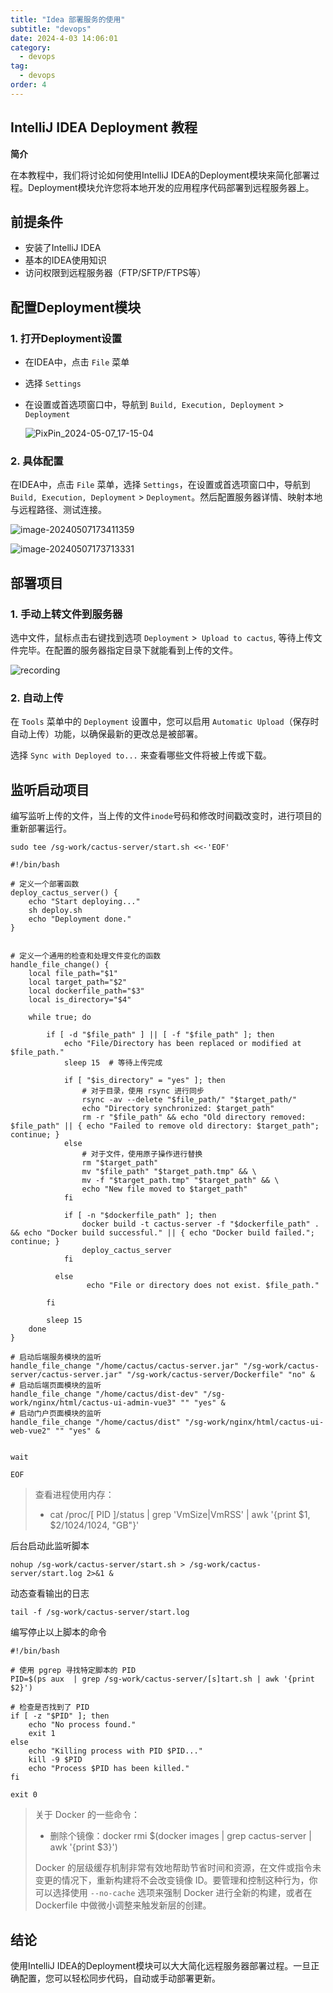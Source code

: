 ```yaml
---
title: "Idea 部署服务的使用"
subtitle: "devops"
date: 2024-4-03 14:06:01
category:
  - devops
tag:
  - devops
order: 4
---
```


## IntelliJ IDEA Deployment 教程

**简介**

在本教程中，我们将讨论如何使用IntelliJ IDEA的Deployment模块来简化部署过程。Deployment模块允许您将本地开发的应用程序代码部署到远程服务器上。

## 前提条件

- 安装了IntelliJ IDEA
- 基本的IDEA使用知识
- 访问权限到远程服务器（FTP/SFTP/FTPS等）

## 配置Deployment模块

### 1. 打开Deployment设置

* 在IDEA中，点击 `File` 菜单

* 选择 `Settings`

* 在设置或首选项窗口中，导航到 `Build, Execution, Deployment` > `Deployment`

  ![PixPin_2024-05-07_17-15-04](https://lixuanfengs.github.io/blog-images/vp/web/PixPin_2024-05-07_17-15-04.gif)

### 2. 具体配置

在IDEA中，点击 `File` 菜单，选择 `Settings`，在设置或首选项窗口中，导航到 `Build, Execution, Deployment` > `Deployment`。然后配置服务器详情、映射本地与远程路径、测试连接。

![image-20240507173411359](https://lixuanfengs.github.io/blog-images/vp/web/image-20240507173411359.png)

![image-20240507173713331](https://lixuanfengs.github.io/blog-images/vp/web/image-20240507173713331.png)

## 部署项目

### 1. 手动上转文件到服务器

选中文件，鼠标点击右键找到选项 `Deployment` >` Upload to cactus`, 等待上传文件完毕。在配置的服务器指定目录下就能看到上传的文件。

![recording](https://lixuanfengs.github.io/blog-images/vp/web/recording.gif)

### 2. 自动上传

在 `Tools` 菜单中的 `Deployment` 设置中，您可以启用 `Automatic Upload`（保存时自动上传）功能，以确保最新的更改总是被部署。

选择 `Sync with Deployed to...` 来查看哪些文件将被上传或下载。

## 监听启动项目

编写监听上传的文件，当上传的文件`inode`号码和修改时间戳改变时，进行项目的重新部署运行。

```shell
sudo tee /sg-work/cactus-server/start.sh <<-'EOF'

#!/bin/bash

# 定义一个部署函数
deploy_cactus_server() {
    echo "Start deploying..."
    sh deploy.sh
    echo "Deployment done."
}


# 定义一个通用的检查和处理文件变化的函数
handle_file_change() {
    local file_path="$1"
    local target_path="$2"
    local dockerfile_path="$3"
    local is_directory="$4"

    while true; do

        if [ -d "$file_path" ] || [ -f "$file_path" ]; then
            echo "File/Directory has been replaced or modified at $file_path."
            sleep 15  # 等待上传完成

            if [ "$is_directory" = "yes" ]; then
                # 对于目录，使用 rsync 进行同步
                rsync -av --delete "$file_path/" "$target_path/"
                echo "Directory synchronized: $target_path"
                rm -r "$file_path" && echo "Old directory removed: $file_path" || { echo "Failed to remove old directory: $target_path"; continue; }
            else
                # 对于文件，使用原子操作进行替换
                rm "$target_path"
                mv "$file_path" "$target_path.tmp" && \
                mv -f "$target_path.tmp" "$target_path" && \
                echo "New file moved to $target_path"
            fi

            if [ -n "$dockerfile_path" ]; then
                docker build -t cactus-server -f "$dockerfile_path" . && echo "Docker build successful." || { echo "Docker build failed."; continue; }
                deploy_cactus_server
            fi

          else
                 echo "File or directory does not exist. $file_path."

        fi

        sleep 15
    done
}

# 启动后端服务模块的监听
handle_file_change "/home/cactus/cactus-server.jar" "/sg-work/cactus-server/cactus-server.jar" "/sg-work/cactus-server/Dockerfile" "no" &
# 启动后端页面模块的监听
handle_file_change "/home/cactus/dist-dev" "/sg-work/nginx/html/cactus-ui-admin-vue3" "" "yes" &
# 启动门户页面模块的监听
handle_file_change "/home/cactus/dist" "/sg-work/nginx/html/cactus-ui-web-vue2" "" "yes" &


wait

EOF
```

> 查看进程使用内存：
>
> * cat /proc/[ PID ]/status | grep 'VmSize\|VmRSS' | awk '{print \$1, \$2/1024/1024, "GB"}'

后台启动此监听脚本

```shell
nohup /sg-work/cactus-server/start.sh > /sg-work/cactus-server/start.log 2>&1 &
```

动态查看输出的日志

```shell
tail -f /sg-work/cactus-server/start.log
```

编写停止以上脚本的命令

```shell
#!/bin/bash

# 使用 pgrep 寻找特定脚本的 PID
PID=$(ps aux  | grep /sg-work/cactus-server/[s]tart.sh | awk '{print $2}')

# 检查是否找到了 PID
if [ -z "$PID" ]; then
    echo "No process found."
    exit 1
else
    echo "Killing process with PID $PID..."
    kill -9 $PID
    echo "Process $PID has been killed."
fi

exit 0
```

> 关于 Docker 的一些命令：
>
> * 删除个镜像：docker rmi $(docker images | grep cactus-server | awk '{print $3}')
>
> Docker 的层级缓存机制非常有效地帮助节省时间和资源，在文件或指令未变更的情况下，重新构建将不会改变镜像 ID。要管理和控制这种行为，你可以选择使用 `--no-cache` 选项来强制 Docker 进行全新的构建，或者在 Dockerfile 中做微小调整来触发新层的创建。

## 结论

使用IntelliJ IDEA的Deployment模块可以大大简化远程服务器部署过程。一旦正确配置，您可以轻松同步代码，自动或手动部署更新。